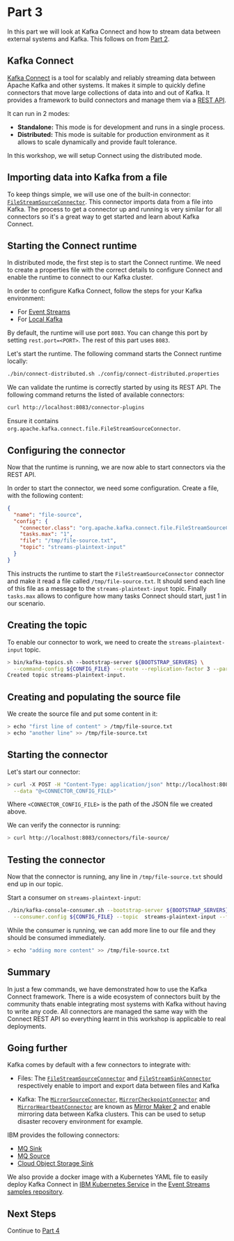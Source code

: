 # Part 3

In this part we will look at Kafka Connect and how to stream data between external systems and Kafka. This follows on from [Part 2](../part2/README.md).

## Kafka Connect

[Kafka Connect](https://kafka.apache.org/documentation/#connect) is a tool for scalably and reliably streaming data between Apache Kafka and other systems. It makes it simple to quickly define connectors that move large collections of data into and out of Kafka. It provides a framework to build connectors and manage them via a [REST API](https://kafka.apache.org/documentation/#connect_rest).

It can run in 2 modes:
- **Standalone:** This mode is for development and runs in a single process.
- **Distributed:** This mode is suitable for production environment as it allows to scale dynamically and provide fault tolerance.

In this workshop, we will setup Connect using the distributed mode.

## Importing data into Kafka from a file

To keep things simple, we will use one of the built-in connector: [`FileStreamSourceConnector`](https://github.com/apache/kafka/blob/trunk/connect/file/src/main/java/org/apache/kafka/connect/file/FileStreamSourceConnector.java). This connector imports data from a file into Kafka. The process to get a connector up and running is very similar for all connectors so it's a great way to get started and learn about Kafka Connect.

## Starting the Connect runtime

In distributed mode, the first step is to start the Connect runtime. We need to create a properties file with the correct details to configure Connect and enable the runtime to connect to our Kafka cluster.

In order to configure Kafka Connect, follow the steps for your Kafka environment:
- For [Event Streams](./event-streams.md)
- For [Local Kafka](./local-kafka.md)

By default, the runtime will use port `8083`. You can change this port by setting `rest.port=<PORT>`. The rest of this part uses `8083`.

Let's start the runtime. The following command starts the Connect runtime locally:
```sh
./bin/connect-distributed.sh ./config/connect-distributed.properties
```

We can validate the runtime is correctly started by using its REST API. The following command returns the listed of available connectors:
```sh
curl http://localhost:8083/connector-plugins
```

Ensure it contains `org.apache.kafka.connect.file.FileStreamSourceConnector`.

## Configuring the connector

Now that the runtime is running, we are now able to start connectors via the REST API.

In order to start the connector, we need some configuration. Create a file, with the following content:
```json
{
  "name": "file-source",
  "config": {
    "connector.class": "org.apache.kafka.connect.file.FileStreamSourceConnector",
    "tasks.max": "1",
    "file": "/tmp/file-source.txt",
    "topic": "streams-plaintext-input"
  }
}
```

This instructs the runtime to start the `FileStreamSourceConnector` connector and make it read a file called `/tmp/file-source.txt`. It should send each line of this file as a message to the `streams-plaintext-input` topic. Finally `tasks.max` allows to configure how many tasks Connect should start, just 1 in our scenario.

## Creating the topic

To enable our connector to work, we need to create the `streams-plaintext-input` topic.

```sh
> bin/kafka-topics.sh --bootstrap-server ${BOOTSTRAP_SERVERS} \
  --command-config ${CONFIG_FILE} --create --replication-factor 3 --partitions 1 --topic streams-plaintext-input
Created topic streams-plaintext-input.
```

## Creating and populating the source file

We create the source file and put some content in it:

```sh
> echo "first line of content" > /tmp/file-source.txt
> echo "another line" >> /tmp/file-source.txt
```

## Starting the connector
Let's start our connector:

```sh
> curl -X POST -H "Content-Type: application/json" http://localhost:8083/connectors \
  --data "@<CONNECTOR_CONFIG_FILE>"
```

Where `<CONNECTOR_CONFIG_FILE>` is the path of the JSON file we created above.

We can verify the connector is running:
```sh
> curl http://localhost:8083/connectors/file-source/
```

## Testing the connector

Now that the connector is running, any line in `/tmp/file-source.txt` should end up in our topic.

Start a consumer on `streams-plaintext-input`:
```sh
./bin/kafka-console-consumer.sh --bootstrap-server ${BOOTSTRAP_SERVERS} \
  --consumer.config ${CONFIG_FILE} --topic  streams-plaintext-input --from-beginning
```

While the consumer is running, we can add more line to our file and they should be consumed immediately.
```sh
> echo "adding more content" >> /tmp/file-source.txt
```

## Summary

In just a few commands, we have demonstrated how to use the Kafka Connect framework. There is a wide ecosystem of connectors built by the community thats enable integrating most systems with Kafka without having to write any code. All connectors are managed the same way with the Connect REST API so everything learnt in this workshop is applicable to real deployments.

## Going further

Kafka comes by default with a few connectors to integrate with:

- Files: The [`FileStreamSourceConnector`](https://github.com/apache/kafka/blob/trunk/connect/file/src/main/java/org/apache/kafka/connect/file/FileStreamSourceConnector.java) and [`FileStreamSinkConnector`](https://github.com/apache/kafka/blob/trunk/connect/file/src/main/java/org/apache/kafka/connect/file/FileStreamSinkConnector.java) respectively enable to import and export data between files and Kafka

- Kafka: The [`MirrorSourceConnector`](https://github.com/apache/kafka/blob/trunk/connect/mirror/src/main/java/org/apache/kafka/connect/mirror/MirrorSourceConnector.java), [`MirrorCheckpointConnector`](https://github.com/apache/kafka/blob/trunk/connect/mirror/src/main/java/org/apache/kafka/connect/mirror/MirrorCheckpointConnector.java) and [`MirrorHeartbeatConnector`](https://github.com/apache/kafka/blob/trunk/connect/mirror/src/main/java/org/apache/kafka/connect/mirror/MirrorHeartbeatConnector.java) are known as [Mirror Maker 2](https://github.com/apache/kafka/tree/trunk/connect/mirror) and enable mirroring data between Kafka clusters. This can be used to setup disaster recovery environment for example.

IBM provides the following connectors:

- [MQ Sink](https://github.com/ibm-messaging/kafka-connect-mq-sink)
- [MQ Source](https://github.com/ibm-messaging/kafka-connect-mq-source)
- [Cloud Object Storage Sink](https://github.com/ibm-messaging/kafka-connect-ibmcos-sink)

We also provide a docker image with a Kubernetes YAML file to easily deploy Kafka Connect in [IBM Kubernetes Service](https://www.ibm.com/cloud/container-service/) in the [Event Streams samples repository](https://github.com/ibm-messaging/event-streams-samples/tree/master/kafka-connect).

## Next Steps

Continue to [Part 4](../part4/README.md)
